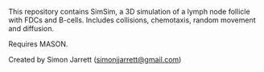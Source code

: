 This repository contains SimSim, a 3D simulation of a lymph node follicle with FDCs and B-cells. Includes collisions, chemotaxis, random movement and diffusion.

Requires MASON.

Created by Simon Jarrett (simonjjarrett@gmail.com)